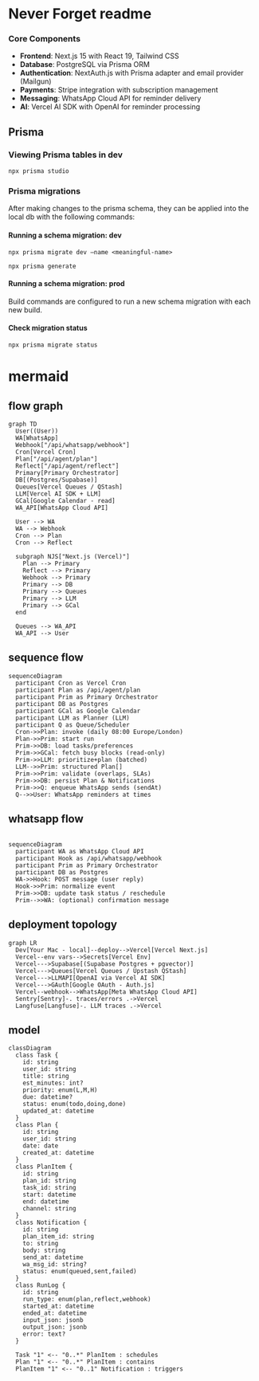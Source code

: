 # Never Forget readme

### Core Components
- **Frontend**: Next.js 15 with React 19, Tailwind CSS
- **Database**: PostgreSQL via Prisma ORM
- **Authentication**: NextAuth.js with Prisma adapter and email provider (Mailgun)
- **Payments**: Stripe integration with subscription management
- **Messaging**: WhatsApp Cloud API for reminder delivery
- **AI**: Vercel AI SDK with OpenAI for reminder processing

## Prisma

### Viewing Prisma tables in dev

`npx prisma studio`

### Prisma migrations

After making changes to the prisma schema, they can be applied into the local db with the following commands:

#### Running a schema migration: dev

`npx prisma migrate dev —name <meaningful-name>`

`npx prisma generate`

#### Running a schema migration: prod

Build commands are configured to run a new schema migration with each new build.

#### Check migration status

`npx prisma migrate status`


# mermaid

## flow graph

```mermaid
graph TD
  User((User))
  WA[WhatsApp]
  Webhook["/api/whatsapp/webhook"]
  Cron[Vercel Cron]
  Plan["/api/agent/plan"]
  Reflect["/api/agent/reflect"]
  Primary[Primary Orchestrator]
  DB[(Postgres/Supabase)]
  Queues[Vercel Queues / QStash]
  LLM[Vercel AI SDK + LLM]
  GCal[Google Calendar - read]
  WA_API[WhatsApp Cloud API]

  User --> WA
  WA --> Webhook
  Cron --> Plan
  Cron --> Reflect

  subgraph NJS["Next.js (Vercel)"]
    Plan --> Primary
    Reflect --> Primary
    Webhook --> Primary
    Primary --> DB
    Primary --> Queues
    Primary --> LLM
    Primary --> GCal
  end

  Queues --> WA_API
  WA_API --> User  
```
## sequence flow


```mermaid
sequenceDiagram
  participant Cron as Vercel Cron
  participant Plan as /api/agent/plan
  participant Prim as Primary Orchestrator
  participant DB as Postgres
  participant GCal as Google Calendar
  participant LLM as Planner (LLM)
  participant Q as Queue/Scheduler
  Cron->>Plan: invoke (daily 08:00 Europe/London)
  Plan->>Prim: start run
  Prim->>DB: load tasks/preferences
  Prim->>GCal: fetch busy blocks (read-only)
  Prim->>LLM: prioritize+plan (batched)
  LLM-->>Prim: structured Plan[]
  Prim->>Prim: validate (overlaps, SLAs)
  Prim->>DB: persist Plan & Notifications
  Prim->>Q: enqueue WhatsApp sends (sendAt)
  Q-->>User: WhatsApp reminders at times
```

## whatsapp flow

```mermaid

sequenceDiagram
  participant WA as WhatsApp Cloud API
  participant Hook as /api/whatsapp/webhook
  participant Prim as Primary Orchestrator
  participant DB as Postgres
  WA->>Hook: POST message (user reply)
  Hook->>Prim: normalize event
  Prim->>DB: update task status / reschedule
  Prim-->>WA: (optional) confirmation message
```


## deployment topology

```mermaid
graph LR
  Dev[Your Mac - local]--deploy-->Vercel[Vercel Next.js]
  Vercel--env vars-->Secrets[Vercel Env]
  Vercel--->Supabase[(Supabase Postgres + pgvector)]
  Vercel--->Queues[Vercel Queues / Upstash QStash]
  Vercel--->LLMAPI[OpenAI via Vercel AI SDK]
  Vercel--->GAuth[Google OAuth - Auth.js]
  Vercel--webhook-->WhatsApp[Meta WhatsApp Cloud API]
  Sentry[Sentry]-. traces/errors .->Vercel
  Langfuse[Langfuse]-. LLM traces .->Vercel
```

## model

```mermaid
classDiagram
  class Task {
    id: string
    user_id: string
    title: string
    est_minutes: int?
    priority: enum(L,M,H)
    due: datetime?
    status: enum(todo,doing,done)
    updated_at: datetime
  }
  class Plan {
    id: string
    user_id: string
    date: date
    created_at: datetime
  }
  class PlanItem {
    id: string
    plan_id: string
    task_id: string
    start: datetime
    end: datetime
    channel: string
  }
  class Notification {
    id: string
    plan_item_id: string
    to: string
    body: string
    send_at: datetime
    wa_msg_id: string?
    status: enum(queued,sent,failed)
  }
  class RunLog {
    id: string
    run_type: enum(plan,reflect,webhook)
    started_at: datetime
    ended_at: datetime
    input_json: jsonb
    output_json: jsonb
    error: text?
  }

  Task "1" <-- "0..*" PlanItem : schedules
  Plan "1" <-- "0..*" PlanItem : contains
  PlanItem "1" <-- "0..1" Notification : triggers
```